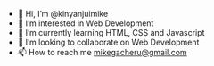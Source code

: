 - 👋 Hi, I’m @kinyanjuimike
- 👀 I’m interested in Web Development
- 🌱 I’m currently learning HTML, CSS and Javascript
- 💞️ I’m looking to collaborate on Web Development
- 📫 How to reach me mikegacheru@gmail.com

<!---
kinyanjuimike/kinyanjuimike is a ✨ special ✨ repository because its `README.md` (this file) appears on your GitHub profile.
You can click the Preview link to take a look at your changes.
--->
